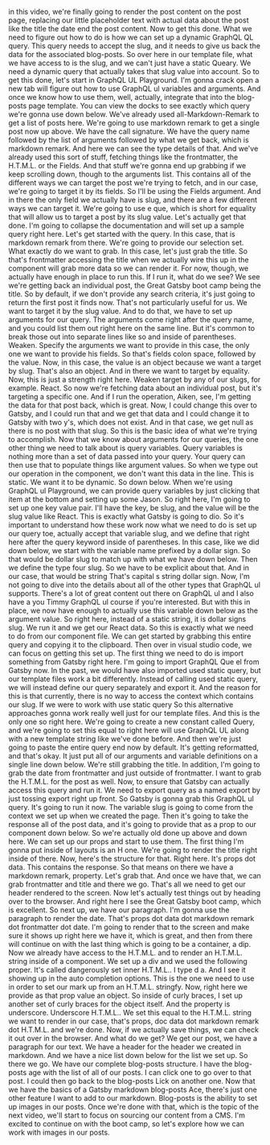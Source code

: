 in this video, we're finally going to render the post content on the post page, replacing our little placeholder text with actual data about the post like the title the date end the post content. Now to get this done. What we need to figure out how to do is how we can set up a dynamic GraphQL QL query. This query needs to accept the slug, and it needs to give us back the data for the associated blog-posts. So over here in our template file, what we have access to is the slug, and we can't just have a static Queary. We need a dynamic query that actually takes that slug value into account. So to get this done, let's start in GraphQL UL Playground. I'm gonna crack open a new tab will figure out how to use GraphQL ul variables and arguments. And once we know how to use them, well, actually, integrate that into the blog-posts page template. You can view the docks to see exactly which query we're gonna use down below. We've already used all-Markdown-Remark to get a list of posts here. We're going to use markdown remark to get a single post now up above. We have the call signature. We have the query name followed by the list of arguments followed by what we get back, which is markdown remark. And here we can see the type details of that. And we've already used this sort of stuff, fetching things like the frontmatter, the H.T.M.L. or the Fields. And that stuff we're gonna end up grabbing if we keep scrolling down, though to the arguments list. This contains all of the different ways we can target the post we're trying to fetch, and in our case, we're going to target it by its fields. So I'll be using the Fields argument. And in there the only field we actually have is slug, and there are a few different ways we can target it. We're going to use e que, which is short for equality that will allow us to target a post by its slug value. Let's actually get that done. I'm going to collapse the documentation and will set up a sample query right here. Let's get started with the query. In this case, that is markdown remark from there. We're going to provide our selection set. What exactly do we want to grab. In this case, let's just grab the title. So that's frontmatter accessing the title when we actually wire this up in the component will grab more data so we can render it. For now, though, we actually have enough in place to run this. If I run it, what do we see? We see we're getting back an individual post, the Great Gatsby boot camp being the title. So by default, if we don't provide any search criteria, it's just going to return the first post it finds now. That's not particularly useful for us. We want to target it by the slug value. And to do that, we have to set up arguments for our query. The arguments come right after the query name, and you could list them out right here on the same line. But it's common to break those out into separate lines like so and inside of parentheses. Weaken. Specify the arguments we want to provide in this case, the only one we want to provide his fields. So that's fields colon space, followed by the value. Now, in this case, the value is an object because we want a target by slug. That's also an object. And in there we want to target by equality. Now, this is just a strength right here. Weaken target by any of our slugs, for example. React. So now we're fetching data about an individual post, but it's targeting a specific one. And if I run the operation, Aiken, see, I'm getting the data for that post back, which is great. Now, I could change this over to Gatsby, and I could run that and we get that data and I could change it to Gatsby with two y's, which does not exist. And in that case, we get null as there is no post with that slug. So this is the basic idea of what we're trying to accomplish. Now that we know about arguments for our queries, the one other thing we need to talk about is query variables. Query variables is nothing more than a set of data passed into your query. Your query can then use that to populate things like argument values. So when we type out our operation in the component, we don't want this data in the line. This is static. We want it to be dynamic. So down below. When we're using GraphQL ul Playground, we can provide query variables by just clicking that item at the bottom and setting up some Jason. So right here, I'm going to set up one key value pair. I'll have the key, be slug, and the value will be the slug value like React. This is exactly what Gatsby is going to dio. So it's important to understand how these work now what we need to do is set up our query toe, actually accept that variable slug, and we define that right here after the query keyword inside of parentheses. In this case, like we did down below, we start with the variable name prefixed by a dollar sign. So that would be dollar slug to match up with what we have down below. Then we define the type four slug. So we have to be explicit about that. And in our case, that would be string That's capital s string dollar sign. Now, I'm not going to dive into the details about all of the other types that GraphQL ul supports. There's a lot of great content out there on GraphQL ul and I also have a you Timmy GraphQL ul course if you're interested. But with this in place, we now have enough to actually use this variable down below as the argument value. So right here, instead of a static string, it is dollar signs slug. We run it and we get our React data. So this is exactly what we need to do from our component file. We can get started by grabbing this entire query and copying it to the clipboard. Then over in visual studio code, we can focus on getting this set up. The first thing we need to do is import something from Gatsby right here. I'm going to import GraphQL Que el from Gatsby now. In the past, we would have also imported used static query, but our template files work a bit differently. Instead of calling used static query, we will instead define our query separately and export it. And the reason for this is that currently, there is no way to access the context which contains our slug. If we were to work with use static query So this alternative approaches gonna work really well just for our template files. And this is the only one so right here. We're going to create a new constant called Query, and we're going to set this equal to right here will use GraphQL UL along with a new template string like we've done before. And then we're just going to paste the entire query end now by default. It's getting reformatted, and that's okay. It just put all of our arguments and variable definitions on a single line down below. We're still grabbing the title. In addition, I'm going to grab the date from frontmatter and just outside of frontmatter. I want to grab the H.T.M.L. for the post as well. Now, to ensure that Gatsby can actually access this query and run it. We need to export query as a named export by just tossing export right up front. So Gatsby is gonna grab this GraphQL ul query. It's going to run it now. The variable slug is going to come from the context we set up when we created the page. Then it's going to take the response all of the post data, and it's going to provide that as a prop to our component down below. So we're actually old done up above and down here. We can set up our props and start to use them. The first thing I'm gonna put inside of layouts is an H one. We're going to render the title right inside of there. Now, here's the structure for that. Right here. It's props dot data. This contains the response. So that means on there we have a markdown remark, property. Let's grab that. And once we have that, we can grab frontmatter and title and there we go. That's all we need to get our header rendered to the screen. Now let's actually test things out by heading over to the browser. And right here I see the Great Gatsby boot camp, which is excellent. So next up, we have our paragraph. I'm gonna use the paragraph to render the date. That's props dot data dot markdown remark dot frontmatter dot date. I'm going to render that to the screen and make sure it shows up right here we have it, which is great, and then from there will continue on with the last thing which is going to be a container, a dip. Now we already have access to the H.T.M.L. and to render an H.T.M.L. string inside of a component. We set up a div and we used the following proper. It's called dangerously set inner H.T.M.L.. I type d a. And I see it showing up in the auto completion options. This is the one we need to use in order to set our mark up from an H.T.M.L. stringfy. Now, right here we provide as that prop value an object. So inside of curly braces, I set up another set of curly braces for the object itself. And the property is underscore. Underscore H.T.M.L.. We set this equal to the H.T.M.L. string we want to render in our case, that's props, doc data dot markdown remark dot H.T.M.L. and we're done. Now, if we actually save things, we can check it out over in the browser. And what do we get? We get our post, we have a paragraph for our text. We have a header for the header we created in markdown. And we have a nice list down below for the list we set up. So there we go. We have our complete blog-posts structure. I have the blog-posts age with the list of all of our posts. I can click one to go over to that post. I could then go back to the blog-posts Lick on another one. Now that we have the basics of a Gatsby markdown blog-posts Ace, there's just one other feature I want to add to our markdown. Blog-posts is the ability to set up images in our posts. Once we're done with that, which is the topic of the next video, we'll start to focus on sourcing our content from a CMS. I'm excited to continue on with the boot camp, so let's explore how we can work with images in our posts.